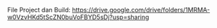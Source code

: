 File Project dan Build: https://drive.google.com/drive/folders/1MRMA-w0VzvHKd5tScZN0buVoFBYD5sDj?usp=sharing
